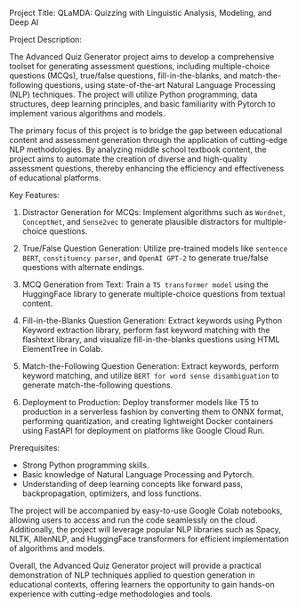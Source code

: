 Project Title: QLaMDA: Quizzing with Linguistic Analysis, Modeling, and Deep AI

Project Description:

The Advanced Quiz Generator project aims to develop a comprehensive toolset for generating assessment questions, including multiple-choice questions (MCQs), true/false questions, fill-in-the-blanks, and match-the-following questions, using state-of-the-art Natural Language Processing (NLP) techniques. The project will utilize Python programming, data structures, deep learning principles, and basic familiarity with Pytorch to implement various algorithms and models.

The primary focus of this project is to bridge the gap between educational content and assessment generation through the application of cutting-edge NLP methodologies. By analyzing middle school textbook content, the project aims to automate the creation of diverse and high-quality assessment questions, thereby enhancing the efficiency and effectiveness of educational platforms.

Key Features:

1. Distractor Generation for MCQs: Implement algorithms such as ```Wordnet```, ```ConceptNet```, and ```Sense2vec``` to generate plausible distractors for multiple-choice questions.

2. True/False Question Generation: Utilize pre-trained models like ```sentence BERT```, ```constituency parser```, and ```OpenAI GPT-2``` to generate true/false questions with alternate endings.

3. MCQ Generation from Text: Train a ```T5 transformer model``` using the HuggingFace library to generate multiple-choice questions from textual content.

4. Fill-in-the-Blanks Question Generation: Extract keywords using Python Keyword extraction library, perform fast keyword matching with the flashtext library, and visualize fill-in-the-blanks questions using HTML ElementTree in Colab.

5. Match-the-Following Question Generation: Extract keywords, perform keyword matching, and utilize ```BERT for word sense disambiguation``` to generate match-the-following questions.

6. Deployment to Production: Deploy transformer models like T5 to production in a serverless fashion by converting them to ONNX format, performing quantization, and creating lightweight Docker containers using FastAPI for deployment on platforms like Google Cloud Run.

Prerequisites:

- Strong Python programming skills.
- Basic knowledge of Natural Language Processing and Pytorch.
- Understanding of deep learning concepts like forward pass, backpropagation, optimizers, and loss functions.

The project will be accompanied by easy-to-use Google Colab notebooks, allowing users to access and run the code seamlessly on the cloud. Additionally, the project will leverage popular NLP libraries such as Spacy, NLTK, AllenNLP, and HuggingFace transformers for efficient implementation of algorithms and models.

Overall, the Advanced Quiz Generator project will provide a practical demonstration of NLP techniques applied to question generation in educational contexts, offering learners the opportunity to gain hands-on experience with cutting-edge methodologies and tools.
